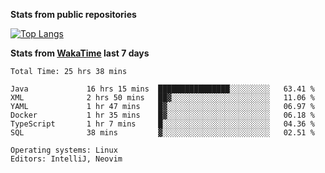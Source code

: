 **Stats from public repositories**  

[![Top Langs](https://github-readme-stats.vercel.app/api/top-langs/?username=hyoghurt&layout=compact&exclude_repo=multiserver,docker_compose&langs_count=6)](https://github.com/anuraghazra/github-readme-stats)

**Stats from [WakaTime](https://wakatime.com) last 7 days**  
<!--START_SECTION:waka-->

```text
Total Time: 25 hrs 38 mins

Java             16 hrs 15 mins  ████████████████░░░░░░░░░   63.41 %
XML              2 hrs 50 mins   ██▓░░░░░░░░░░░░░░░░░░░░░░   11.06 %
YAML             1 hr 47 mins    █▓░░░░░░░░░░░░░░░░░░░░░░░   06.97 %
Docker           1 hr 35 mins    █▓░░░░░░░░░░░░░░░░░░░░░░░   06.18 %
TypeScript       1 hr 7 mins     █░░░░░░░░░░░░░░░░░░░░░░░░   04.36 %
SQL              38 mins         ▓░░░░░░░░░░░░░░░░░░░░░░░░   02.51 %

Operating systems: Linux
Editors: IntelliJ, Neovim
```

<!--END_SECTION:waka-->
